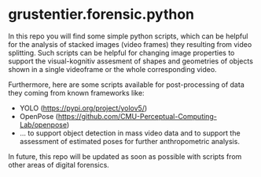 # grustentier.forensic.python
In this repo you will find some simple python scripts, which can be helpful for the analysis of stacked images (video frames) they resulting from video splitting.
Such scripts can be helpful for changing image properties to support the visual-kognitiv assesment of shapes and geometries of objects shown in a single videoframe or the whole corresponding video.

Furthermore, here are some scripts available for post-processing of data they coming from known frameworks like:
- YOLO (https://pypi.org/project/yolov5/)
- OpenPose (https://github.com/CMU-Perceptual-Computing-Lab/openpose)
- ...
to support object detection in mass video data and to support the assessment of estimated poses for further anthropometric analysis.

In future, this repo will be updated as soon as possible with scripts from other areas of digital forensics.
